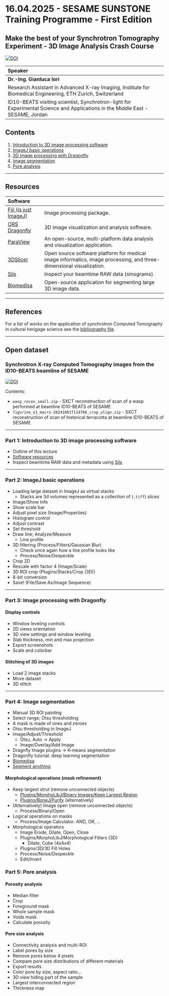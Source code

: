 
# 16.04.2025 - SESAME SUNSTONE Training Programme - First Edition
## Make the best of your Synchrotron Tomography Experiment - 3D Image Analysis Crash Course

[![DOI](https://zenodo.org/badge/962678314.svg)](https://doi.org/10.5281/zenodo.15189409)

| Speaker |
| :--- |
| **Dr.-Ing. Gianluca Iori** |
| Research Assistant in Advanced X-ray Imaging, Institute for Biomedical Engineering, ETH Zurich, Switzerland |
| ID10-BEATS visiting scientist, Synchrotron-light for Experimental Science and Applications in the Middle East - SESAME, Jordan |

## Contents
1. [Introduction to 3D image processing software](#part-1-introduction-to-3d-image-processing-software)
2. [ImageJ basic operations](#part-2-imagej-basic-operations)
3. [3D image processing with Dragonfly](#part-3-image-processing-with-dragonfly)
4. [Image segmentation](#part-4-image-segmentation)
5. [Pore analysis](#part-5-pore-analysis)

---
## Resources
| Software ||
| :--- | --- |
| [Fiji (is just ImageJ)](https://fiji.sc/) | Image processing package. |
| [ORS Dragonfly](https://dragonfly.comet.tech/) | 3D image visualization and analysis software. |
| [ParaView](https://www.paraview.org/) | An open-source, multi-platform data analysis and visualization application. |
| [3DSlicer](https://www.slicer.org/) | Open source software platform for medical image informatics, image processing, and three-dimensional visualization. |
| [Silx](https://www.silx.org/doc/silx/latest/install.html) | Inspect your beamtime RAW data (sinograms). |
| [Biomedisa](https://biomedisa.info/) | Open-source application for segmenting large 3D image data. |

---
## References
For a list of works on the application of synchrotron Computed Tomography in cultural herigage science see the [bibliography file](cultural_heritage.bib).

---
## Open dataset
### Synchrotron X-ray Computed Tomography images from the ID10-BEATS beamline of SESAME
[![DOI](https://zenodo.org/badge/DOI/10.5281/zenodo.15182529.svg)](https://doi.org/10.5281/zenodo.15182529)

Contents:
- `wasp_recon_small.zip` - SXCT reconstruction of scan of a wasp performed at beamline ID10-BEATS of SESAME
- `figurine_e1_macro-20241001T114706_crop_align.zip` - SXCT reconstruction of scan of historical terracotta at beamline ID10-BEATS of SESAME

---
### Part 1: Introduction to 3D image processing software
- Outline of this lecture
- [Software resources](resources)
- Inspect beamtime RAW data and metadata using [Silx](https://www.silx.org/doc/silx/latest/install.html)

---
### Part 2: ImageJ basic operations
- Loading large dataset in ImageJ as virtual stacks
    - Stacks are 3d volumes represented as a collection of (`.tiff`) slices
- Image/Show Info
- Show scale bar
- Adjust pixel size (Image/Properties)
- Histogram control 
- Adjust contrast
- Set threshold
- Draw line; Analyze/Measure
    - Line profile
- 3D filtering (Process/Filters/Gaussian Blur)
    - Check once again how a line profile looks like
    - Process/Noise/Despeckle
- Crop 2D
- Rescale with factor 4 (Image/Scale)
- 3D ROI crop (Plugins/Stacks/Crop (3D))
- 8-bit conversion
- Save! (File/Save As/Image Sequence)

---
### Part 3: Image processing with Dragonfly
#### Display controls
- Window leveling controls
- 2D views orientation
- 3D view settings and window leveling
- Slab thickness, min and max projection
- Export screenshots
- Scale and colorbar

#### Stitching of 3D images
- Load 2 image stacks
- Move dataset
- 3D stitch

---
### Part 4: Image segmentation
- Manual 3D ROI painting
- Select range; Otsu thresholding
- A mask is made of ones and zeroes
- Otsu thresholding in ImageJ
- Image/Adjust/Threshold
    - Otsu, Auto -> Apply
    - Image/Overlay/Add Image
- Dragnfly Image plugins -> K-means segmentation
- Dragonfly tutorial: deep learning segmentation
- [Biomedisa](https://biomedisa.info/)
- [Segment anything](https://segment-anything.com/)

#### Morphological operations (mask refinement)
- Keep largest strut (remove unconnected objects)
    - [Plugins/MorphoLibJ/Binary Images/Keep Largest Region](https://imagej.net/MorphoLibJ)
    - [Plugins/BoneJ/Purify](https://bonej.org/purify) (alternatively)
- (Alternatively) Image open (remove unconnected objects)
    - Process/Binary/Open
- Logical operations on masks
    - Process/Image Calculator: AND, OR, ...
- Morphological operators
    - Image Erode, Dilate, Open, Close
    - Plugins/MorphoLibJ/Morphological Filters (3D)
        - Dilate; Cube (4x4x4)
    - Plugins/3D/3D Fill Holes
    - Process/Noise/Despeckle
    - Edit/Invert

### Part 5: Pore analysis

#### Porosity analysis
- Median filter
- Crop
- Foreground mask
- Whole sample mask
- Voids mask
- Calculate porosity

#### Pore size analysis
- Connectivity analysis and multi-ROI
- Label pores by size
- Remove pores below 4 pixels
- Compare pore size distributions of different materials
- Export results
- Color pore by size, aspect ratio…
- 3D view hiding part of the sample
- Largest interconnected region
- Thickness map





    
